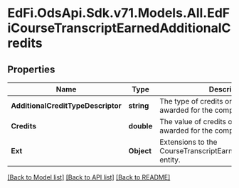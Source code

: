 # EdFi.OdsApi.Sdk.v71.Models.All.EdFiCourseTranscriptEarnedAdditionalCredits

## Properties

Name | Type | Description | Notes
------------ | ------------- | ------------- | -------------
**AdditionalCreditTypeDescriptor** | **string** | The type of credits or units of value awarded for the completion of a course. | 
**Credits** | **double** | The value of credits or units of value awarded for the completion of a course | 
**Ext** | **Object** | Extensions to the CourseTranscriptEarnedAdditionalCredits entity. | [optional] 

[[Back to Model list]](../README.md#documentation-for-models) [[Back to API list]](../README.md#documentation-for-api-endpoints) [[Back to README]](../README.md)

